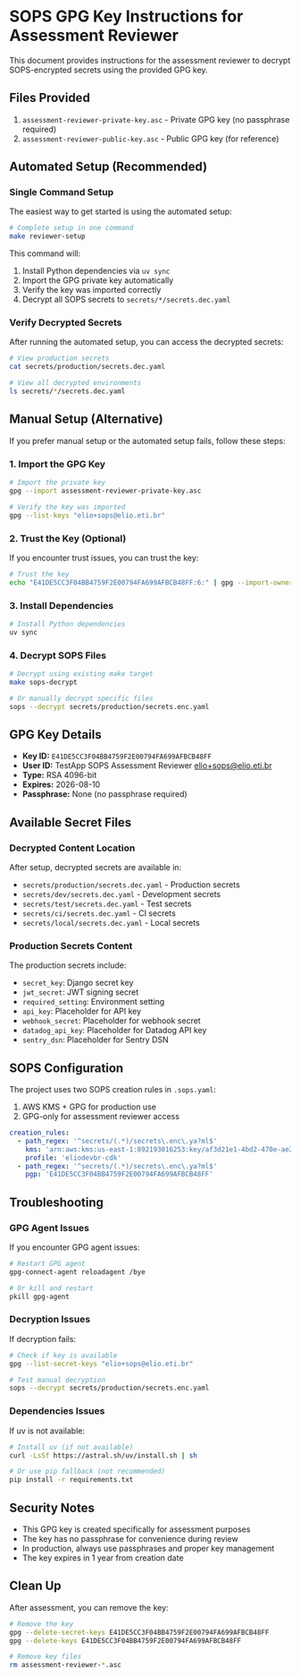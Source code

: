 # SOPS GPG Key Instructions for Assessment Reviewer

This document provides instructions for the assessment reviewer to decrypt SOPS-encrypted secrets using the provided GPG key.

## Files Provided

1. `assessment-reviewer-private-key.asc` - Private GPG key (no passphrase required)
2. `assessment-reviewer-public-key.asc` - Public GPG key (for reference)

## Automated Setup (Recommended)

### Single Command Setup

The easiest way to get started is using the automated setup:

```bash
# Complete setup in one command
make reviewer-setup
```

This command will:
1. Install Python dependencies via `uv sync`
2. Import the GPG private key automatically
3. Verify the key was imported correctly
4. Decrypt all SOPS secrets to `secrets/*/secrets.dec.yaml`

### Verify Decrypted Secrets

After running the automated setup, you can access the decrypted secrets:

```bash
# View production secrets
cat secrets/production/secrets.dec.yaml

# View all decrypted environments
ls secrets/*/secrets.dec.yaml
```

## Manual Setup (Alternative)

If you prefer manual setup or the automated setup fails, follow these steps:

### 1. Import the GPG Key

```bash
# Import the private key
gpg --import assessment-reviewer-private-key.asc

# Verify the key was imported
gpg --list-keys "elio+sops@elio.eti.br"
```

### 2. Trust the Key (Optional)

If you encounter trust issues, you can trust the key:

```bash
# Trust the key
echo "E41DE5CC3F04BB4759F2E00794FA699AFBCB48FF:6:" | gpg --import-ownertrust
```

### 3. Install Dependencies

```bash
# Install Python dependencies
uv sync
```

### 4. Decrypt SOPS Files

```bash
# Decrypt using existing make target
make sops-decrypt

# Or manually decrypt specific files
sops --decrypt secrets/production/secrets.enc.yaml
```

## GPG Key Details

- **Key ID:** `E41DE5CC3F04BB4759F2E00794FA699AFBCB48FF`
- **User ID:** TestApp SOPS Assessment Reviewer <elio+sops@elio.eti.br>
- **Type:** RSA 4096-bit
- **Expires:** 2026-08-10
- **Passphrase:** None (no passphrase required)

## Available Secret Files

### Decrypted Content Location
After setup, decrypted secrets are available in:
- `secrets/production/secrets.dec.yaml` - Production secrets
- `secrets/dev/secrets.dec.yaml` - Development secrets  
- `secrets/test/secrets.dec.yaml` - Test secrets
- `secrets/ci/secrets.dec.yaml` - CI secrets
- `secrets/local/secrets.dec.yaml` - Local secrets

### Production Secrets Content
The production secrets include:
- `secret_key`: Django secret key
- `jwt_secret`: JWT signing secret
- `required_setting`: Environment setting
- `api_key`: Placeholder for API key
- `webhook_secret`: Placeholder for webhook secret
- `datadog_api_key`: Placeholder for Datadog API key
- `sentry_dsn`: Placeholder for Sentry DSN

## SOPS Configuration

The project uses two SOPS creation rules in `.sops.yaml`:
1. AWS KMS + GPG for production use
2. GPG-only for assessment reviewer access

```yaml
creation_rules:
  - path_regex: '^secrets/(.*)/secrets\.enc\.ya?ml$'
    kms: 'arn:aws:kms:us-east-1:892193016253:key/af3d21e1-4bd2-470e-ae23-197f64c578be'
    profile: 'eliodevbr-cdk'
  - path_regex: '^secrets/(.*)/secrets\.enc\.ya?ml$'
    pgp: 'E41DE5CC3F04BB4759F2E00794FA699AFBCB48FF'
```

## Troubleshooting

### GPG Agent Issues
If you encounter GPG agent issues:

```bash
# Restart GPG agent
gpg-connect-agent reloadagent /bye

# Or kill and restart
pkill gpg-agent
```

### Decryption Issues
If decryption fails:

```bash
# Check if key is available
gpg --list-secret-keys "elio+sops@elio.eti.br"

# Test manual decryption
sops --decrypt secrets/production/secrets.enc.yaml
```

### Dependencies Issues
If uv is not available:

```bash
# Install uv (if not available)
curl -LsSf https://astral.sh/uv/install.sh | sh

# Or use pip fallback (not recommended)
pip install -r requirements.txt
```

## Security Notes

- This GPG key is created specifically for assessment purposes
- The key has no passphrase for convenience during review
- In production, always use passphrases and proper key management
- The key expires in 1 year from creation date

## Clean Up

After assessment, you can remove the key:

```bash
# Remove the key
gpg --delete-secret-keys E41DE5CC3F04BB4759F2E00794FA699AFBCB48FF
gpg --delete-keys E41DE5CC3F04BB4759F2E00794FA699AFBCB48FF

# Remove key files
rm assessment-reviewer-*.asc
```
